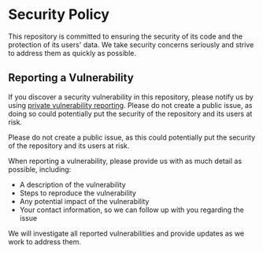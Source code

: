 # Security Policy

This repository is committed to ensuring the security of its code and the protection of its users'
data. We take security concerns seriously and strive to address them as quickly as possible.

## Reporting a Vulnerability

If you discover a security vulnerability in this repository, please notify us by
using [private vulnerability reporting](https://docs.github.com/en/code-security/security-advisories/guidance-on-reporting-and-writing/privately-reporting-a-security-vulnerability).
Please do not create a public issue, as doing so could potentially put the security of the repository and its users at
risk.

Please do not create a public issue, as this could potentially put the security of
the repository and its users at risk.

When reporting a vulnerability, please provide us with as much detail as possible, including:

- A description of the vulnerability
- Steps to reproduce the vulnerability
- Any potential impact of the vulnerability
- Your contact information, so we can follow up with you regarding the issue

We will investigate all reported vulnerabilities and provide updates as we work to address them.